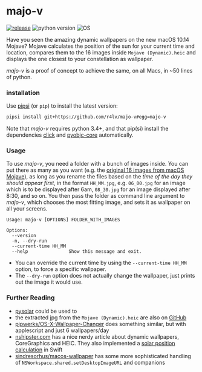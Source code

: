 # majo-v

[![release](https://img.shields.io/badge/release-v0.1.0-D19B62.svg)](https://github.com/r4lv/majo-v/releases)
![python version](https://img.shields.io/badge/python-3.4%E2%80%933.7-D19B62.svg)
![OS](https://img.shields.io/badge/OS-macOS%2010.11+-D19B62.svg?label=OS)

Have you seen the amazing dynamic wallpapers on the new macOS 10.14 Mojave? Mojave calculates the position of the sun for your current time and location, compares them to the 16 images inside `Mojave (Dynamic).heic` and displays the one closest to your constellation as wallpaper.

*majo-v* is a proof of concept to achieve the same, on all Macs, in ~50 lines of python.


### installation

Use [pipsi](https://github.com/mitsuhiko/pipsi) (or `pip`) to install the latest version:

``` bash
pipsi install git+https://github.com/r4lv/majo-v#egg=majo-v
```

Note that *majo-v* requires python 3.4+, and that pip(si) install the dependencies [click](https://click.palletsprojects.com) and [pyobjc-core](https://pythonhosted.org/pyobjc/) automatically.



### Usage

To use *majo-v*, you need a folder with a bunch of images inside. You can put there as many as you want (e.g. the [original 16 images from macOS Mojave](https://technastic.com/macos-mojave-dynamic-wallpapers/)), as long as you rename the files based on the *time of the day they should appear first*, in the format `HH_MM.jpg`, e.g. `06_00.jpg` for an image which is to be displayed after 6am, `08_30.jpg` for an image displayed after 8:30, and so on. You then pass the folder as command line argument to *majo-v*, which chooses the most fitting image, and sets it as wallpaper on all your screens.

``` text
Usage: majo-v [OPTIONS] FOLDER_WITH_IMAGES

Options:
  --version
  -n, --dry-run
  --current-time HH_MM
  --help               Show this message and exit.
```

- You can override the current time by using the `--current-time HH_MM` option, to force a specific wallpaper.
- The `--dry-run` option does not actually change the wallpaper, just prints out the image it would use.



### Further Reading

- [pysolar](https://github.com/pingswept/pysolar) could be used to 
- the extracted jpg from the `Mojave (Dynamic).heic` are also on [GitHub](https://github.com/xtai/mojave-dynamic-heic)
- [pipwerks/OS-X-Wallpaper-Changer](https://github.com/pipwerks/OS-X-Wallpaper-Changer/) does something similar, but with applescript and just 6 wallpapers/day
- [nshipster.com](https://nshipster.com/macos-dynamic-desktop/) has a nice nerdy article about dynamic wallpapers, CoreGraphics and HEIC. They also implemented a [solar position calculation](https://github.com/NSHipster/DynamicDesktop/blob/master/SolarPosition.playground/Sources/SolarPosition.swift) in Swift
- [sindresorhus/macos-wallpaper](https://github.com/sindresorhus/macos-wallpaper/blob/master/Sources/wallpaper/Wallpaper.swift) has some more sophisticated handling of `NSWorkspace.shared.setDesktopImageURL` and companions